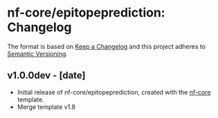 # nf-core/epitopeprediction: Changelog

The format is based on [Keep a Changelog](http://keepachangelog.com/en/1.0.0/)
and this project adheres to [Semantic Versioning](http://semver.org/spec/v2.0.0.html).

## v1.0.0dev - [date]

- Initial release of nf-core/epitopeprediction, created with the [nf-core](http://nf-co.re/) template.
- Merge template v1.8
